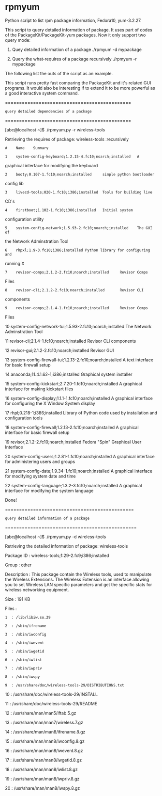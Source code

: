 # rpmyum
Python script to list rpm package information, Fedora10, yum-3.2.27.

This script to query detailed information of
 package. It uses part of codes of the PackageKit/PackageKit-yum packages.
 Now it only support two query mode:


 1. Quey detailed information of a package
 ./rpmyum -d mypackage

 2. Query the what-requires of a package recursively
 ./rpmyum -r mypackage


 The following list the outs of the script as an example.

 This script runs pretty fast comparing the PackageKit and it's related GUI
 programs. It would also be interesting if to extend it to be more powerful
 as a good interactive system command.


 =============================================
 
 
    query detailed dependencies of a package
 =============================================

 [abc@localhost ~]$ ./rpmyum.py -r wireless-tools

 Retrieving the requires of package: wireless-tools :recursively

    #    Name    Summary

    1    system-config-keyboard;1.2.15-4.fc10;noarch;installed   A
 graphical interface for modifying the keyboard

    2    booty;0.107-1.fc10;noarch;installed     simple python bootloader
 config lib

    3    livecd-tools;020-1.fc10;i386;installed  Tools for building live
 CD's

    4    firstboot;1.102-1.fc10;i386;installed   Initial system
 configuration utility

    5    system-config-network;1.5.93-2.fc10;noarch;installed    The GUI of
 the Network Adminstration Tool

    6    rhpxl;1.9-3.fc10;i386;installed Python library for configuring and
 running X

    7    revisor-comps;2.1.2-2.fc10;noarch;installed     Revisor Comps
 Files

    8    revisor-cli;2.1.2-2.fc10;noarch;installed       Revisor CLI
 components

    9    revisor-comps;2.1.4-1.fc10;noarch;installed     Revisor Comps
 Files

   10    system-config-network-tui;1.5.93-2.fc10;noarch;installed
 The Network Adminstration Tool

   11    revisor-cli;2.1.4-1.fc10;noarch;installed       Revisor CLI
 components

   12    revisor-gui;2.1.2-2.fc10;noarch;installed       Revisor GUI

   13    system-config-firewall-tui;1.2.13-2.fc10;noarch;installed       A
 text interface for basic firewall setup

   14    anaconda;11.4.1.62-1;i386;installed     Graphical system installer

   15    system-config-kickstart;2.7.20-1.fc10;noarch;installed  A
 graphical interface for making kickstart files

   16    system-config-display;1.1.1-1.fc10;noarch;installed     A
 graphical interface for configuring the X Window System display

   17    rhpl;0.218-1;i386;installed     Library of Python code used by
 installation and configuration tools

   18    system-config-firewall;1.2.13-2.fc10;noarch;installed   A
 graphical interface for basic firewall setup

   19    revisor;2.1.2-2.fc10;noarch;installed   Fedora "Spin" Graphical
 User Interface

   20    system-config-users;1.2.81-1.fc10;noarch;installed      A
 graphical interface for administering users and groups

   21    system-config-date;1.9.34-1.fc10;noarch;installed       A
 graphical interface for modifying system date and time

   22    system-config-language;1.3.2-3.fc10;noarch;installed    A
 graphical interface for modifying the system language

  Done!


 ==============================================
 
 
    query detailed information of a package
 ===============================================


 [abc@localhost ~]$ ./rpmyum.py -d wireless-tools

 Retrieving the detailed information of package: wireless-tools

 Package ID  :  wireless-tools;1:29-2.fc9;i386;installed

 Group       :  other

 Description :  This package contain the Wireless tools, used to manipulate
 the Wireless Extensions. The Wireless Extension is an interface allowing
 you to set Wireless LAN specific parameters and get the specific stats for
 wireless networking equipment.

 Size        :  191  KB

 Files       :

    1  : /lib/libiw.so.29

    2  : /sbin/ifrename

    3  : /sbin/iwconfig

    4  : /sbin/iwevent

    5  : /sbin/iwgetid

    6  : /sbin/iwlist

    7  : /sbin/iwpriv

    8  : /sbin/iwspy

    9  : /usr/share/doc/wireless-tools-29/DISTRIBUTIONS.txt

   10  : /usr/share/doc/wireless-tools-29/INSTALL

   11  : /usr/share/doc/wireless-tools-29/README

   12  : /usr/share/man/man5/iftab.5.gz

   13  : /usr/share/man/man7/wireless.7.gz

   14  : /usr/share/man/man8/ifrename.8.gz

   15  : /usr/share/man/man8/iwconfig.8.gz

   16  : /usr/share/man/man8/iwevent.8.gz

   17  : /usr/share/man/man8/iwgetid.8.gz

   18  : /usr/share/man/man8/iwlist.8.gz

   19  : /usr/share/man/man8/iwpriv.8.gz

   20  : /usr/share/man/man8/iwspy.8.gz
